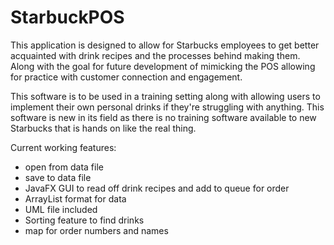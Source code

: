 # StarbuckPOS
This application is designed to allow for Starbucks employees to get better acquainted with drink recipes and the processes behind making them. Along with the goal for future development of mimicking the POS allowing for practice with customer connection and engagement.

This software is to be used in a training setting along with allowing users to implement their own personal drinks if they're struggling with anything. This software is new in its field as there is no training software available to new Starbucks that is hands on like the real thing.

Current working features:

- open from data file
- save to data file
- JavaFX GUI to read off drink recipes and add to queue for order
- ArrayList format for data
- UML file included
- Sorting feature to find drinks
- map for order numbers and names
